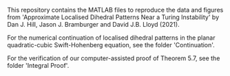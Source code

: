 This repository contains the MATLAB files to reproduce the data and figures from 'Approximate Localised Dihedral Patterns Near a Turing Instability' by Dan J. Hill, Jason J. Bramburger and David J.B. Lloyd (2021).

For the numerical continuation of localised dihedral patterns in the planar quadratic-cubic Swift-Hohenberg equation, see the folder 'Continuation'.

For the verification of our computer-assisted proof of Theorem 5.7, see the folder 'Integral Proof'.
